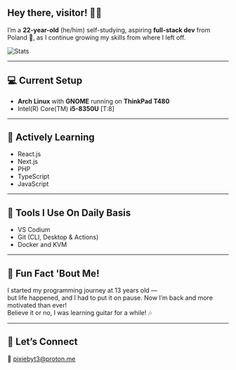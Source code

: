 ## Hey there, visitor! 👋🏼

I’m a **22-year-old** (he/him) self-studying, aspiring **full-stack dev** from Poland 🥟, as I continue growing my skills from where I left off.

![Stats](https://github-readme-stats.vercel.app/api?username=pixiebyt3&show_icons=true&theme=tokyonight&bg_color=00000000)

---

## 💻 Current Setup
- **Arch Linux** with **GNOME** running on **ThinkPad T480**
- Intel(R) Core(TM) **i5-8350U** [T:8]

---

## 📓 Actively Learning
- React.js
- Next.js
- PHP
- TypeScript
- JavaScript

---

## 🧰 Tools I Use On Daily Basis
- VS Codium
- Git (CLI, Desktop & Actions)
- Docker and KVM

---

## 🎸 Fun Fact 'Bout Me!
I started my programming journey at 13 years old —  
but life happened, and I had to put it on pause. Now I’m back and more motivated than ever!  
Believe it or no, I was learning guitar for a while! 🎶

---

## 📨 Let’s Connect
📩 pixiebyt3@proton.me
